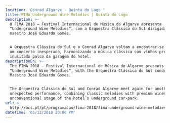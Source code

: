 ```yaml
---
location: 'Conrad Algarve - Quinta do Lago '
title: FIMA Underground Wine Melodies | Quinta do Lago
description: >-
  O FIMA 2018 – Festival Internacional de Música do Algarve apresenta
  “Underground Wine Melodies”, com a Orquestra Clássica do Sul dirigida pelo
  maestro José Eduardo Gomes.


  A Orquestra Clássica do Sul e o Conrad Algarve voltam a encontrar-se para mais
  um concerto inesperado, harmonizando a música clássica com vinhos premium, no
  inusitado palco da garagem do hotel.
descriptionEn: >-
  The FIMA 2018 – Festival Internacional de Música do Algarve presents
  “Underground Wine Melodies”, with the Orquestra Clássica do Sul conducted by
  Maestro José Eduardo Gomes.


  The Orquestra Clássica do Sul and Conrad Algarve meet again for another
  unexpected performance, combining classic melodies with premium wines in the
  unconventional stage of the hotel´s underground car-park.
url: >-
  http://ocs.pt/pt/programacao/fima-2018/fima-underground-wine-melodies-quinta-do-lago
dateTime: '05/12/2018 20:00 PM'
---
```


